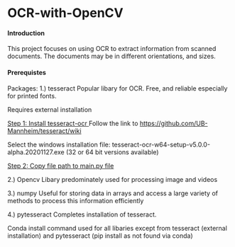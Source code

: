 # OCR-with-OpenCV


#### Introduction
This project focuses on using OCR to extract information from scanned documents. The documents may be in different orientations, and sizes.

#### Prerequistes
Packages:
1.) tesseract
Popular libary for OCR. Free, and reliable especially for printed fonts.

Requires external installation

<u> Step 1: Install tesseract-ocr </u>
Follow the link to https://github.com/UB-Mannheim/tesseract/wiki

Select the windows installation file: tesseract-ocr-w64-setup-v5.0.0-alpha.20201127.exe (32 or 64 bit versions available)

<u> Step 2: Copy file path to main.py file </u>

2.) Opencv
Libary predominately used for processing image and videos

3.) numpy
Useful for storing data in arrays and access a large variety of methods to process this information efficiently

4.) pytesseract
Completes installation of tesseract. 

Conda install command used for all libaries except from tesseract (external installation) and pytesseract (pip install as not found via conda)